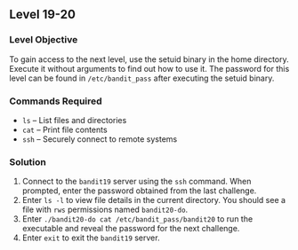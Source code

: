 ## Level 19-20  

### Level Objective  
To gain access to the next level, use the setuid binary in the home directory. Execute it without arguments to find out how to use it. The password for this level can be found in `/etc/bandit_pass` after executing the setuid binary.

### Commands Required  
- `ls` – List files and directories  
- `cat` – Print file contents  
- `ssh` – Securely connect to remote systems  

### Solution  
1. Connect to the `bandit19` server using the `ssh` command. When prompted, enter the password obtained from the last challenge.  
2. Enter `ls -l` to view file details in the current directory. You should see a file with `rws` permissions named `bandit20-do`.  
3. Enter `./bandit20-do cat /etc/bandit_pass/bandit20` to run the executable and reveal the password for the next challenge.  
4. Enter `exit` to exit the `bandit19` server.  